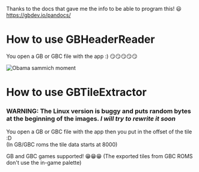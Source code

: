 Thanks to the docs that gave me the info to be able to program this! 😃  
https://gbdev.io/pandocs/

# How to use GBHeaderReader
You open a GB or GBC file with the app :) 😏😏😏😏😏

![Obama sammich moment](https://encrypted-tbn0.gstatic.com/images?q=tbn:ANd9GcQzWxXoQ8egaW4Th159uQvI0vZSvkyCxw7F3w&s)

# How to use GBTileExtractor
### **WARNING: The Linux version is buggy and puts random bytes at the beginning of the images.** *I will try to rewrite it soon*   

You open a GB or GBC file with the app then you put in the offset of the tile :D  
(In GB/GBC roms the tile data starts at 8000)
  
GB and GBC games supported! 😁😁😁 (The exported tiles from GBC ROMS don't use the in-game palette)  
